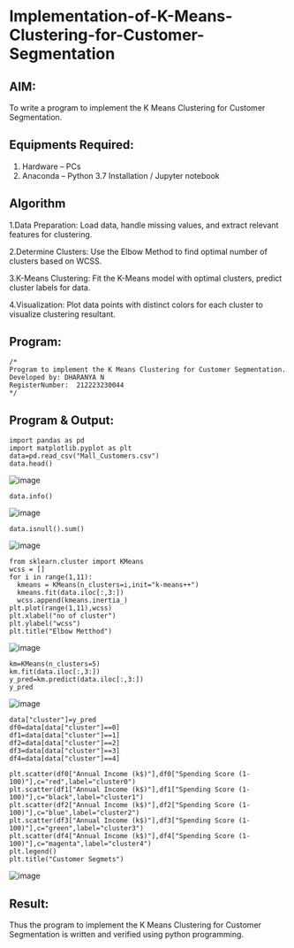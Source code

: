 # Implementation-of-K-Means-Clustering-for-Customer-Segmentation

## AIM:
To write a program to implement the K Means Clustering for Customer Segmentation.

## Equipments Required:
1. Hardware – PCs
2. Anaconda – Python 3.7 Installation / Jupyter notebook

## Algorithm
1.Data Preparation: Load data, handle missing values, and extract relevant features for clustering.

2.Determine Clusters: Use the Elbow Method to find optimal number of clusters based on WCSS.

3.K-Means Clustering: Fit the K-Means model with optimal clusters, predict cluster labels for data.

4.Visualization: Plot data points with distinct colors for each cluster to visualize clustering resultant.


## Program:
```
/*
Program to implement the K Means Clustering for Customer Segmentation.
Developed by: DHARANYA N
RegisterNumber:  212223230044
*/
```

## Program & Output:
```
import pandas as pd
import matplotlib.pyplot as plt
data=pd.read_csv("Mall_Customers.csv")
data.head()
```
![image](https://github.com/user-attachments/assets/010b2395-74ef-4883-98bf-79f0949f24fb)
```
data.info()
```
![image](https://github.com/user-attachments/assets/152e06e8-e55f-4990-be86-4f09a45c227e)
```
data.isnull().sum()
```
![image](https://github.com/user-attachments/assets/90e48180-f475-4a58-abf3-8bd4b1b3253c)
```
from sklearn.cluster import KMeans
wcss = []
for i in range(1,11):
  kmeans = KMeans(n_clusters=i,init="k-means++")
  kmeans.fit(data.iloc[:,3:])
  wcss.append(kmeans.inertia_)
plt.plot(range(1,11),wcss)
plt.xlabel("no of cluster")
plt.ylabel("wcss")
plt.title("Elbow Metthod")
```
![image](https://github.com/user-attachments/assets/00faab21-e589-42f1-a8db-f255efddde70)
```
km=KMeans(n_clusters=5)
km.fit(data.iloc[:,3:])
y_pred=km.predict(data.iloc[:,3:])
y_pred
```
![image](https://github.com/user-attachments/assets/439bb26f-cc77-4c8a-b306-bcb9d2c50302)
```
data["cluster"]=y_pred
df0=data[data["cluster"]==0]
df1=data[data["cluster"]==1]
df2=data[data["cluster"]==2]
df3=data[data["cluster"]==3]
df4=data[data["cluster"]==4]
```
```
plt.scatter(df0["Annual Income (k$)"],df0["Spending Score (1-100)"],c="red",label="cluster0")
plt.scatter(df1["Annual Income (k$)"],df1["Spending Score (1-100)"],c="black",label="cluster1")
plt.scatter(df2["Annual Income (k$)"],df2["Spending Score (1-100)"],c="blue",label="cluster2")
plt.scatter(df3["Annual Income (k$)"],df3["Spending Score (1-100)"],c="green",label="cluster3")
plt.scatter(df4["Annual Income (k$)"],df4["Spending Score (1-100)"],c="magenta",label="cluster4")
plt.legend()
plt.title("Customer Segmets")
```
![image](https://github.com/user-attachments/assets/ad8f6c30-a9b1-43fb-af29-19f6e84c3790)

## Result:
Thus the program to implement the K Means Clustering for Customer Segmentation is written and verified using python programming.

